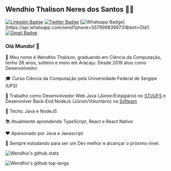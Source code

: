 <!--
**wendhio/wendhio** is a ✨ _special_ ✨ repository because its `README.md` (this file) appears on your GitHub profile.

Here are some ideas to get you started:

- 🔭 I’m currently working on ...
- 🌱 I’m currently learning ...
- 👯 I’m looking to collaborate on ...
- 🤔 I’m looking for help with ...
- 💬 Ask me about ...
- 📫 How to reach me: ...
- 😄 Pronouns: ...
- ⚡ Fun fact: ...
-->

## Wendhio Thalison Neres dos Santos 👨‍🚀

[![Linkedin Badge](https://img.shields.io/badge/-LinkedIn-blue?style=for-the-badge&logo=Linkedin&logoColor=white&link=https://www.linkedin.com/in/wendhio/)](https://www.linkedin.com/in/wendhio/)
[![Twitter Badge](https://img.shields.io/badge/-Twitter-1ca0f1?style=for-the-badge&labelColor=1ca0f1&logo=twitter&logoColor=white&link=https://twitter.com/wendhio10)](https://twitter.com/wendhio10)
[![Whatsapp Badge](https://img.shields.io/badge/-Whatsapp-4CA143?style=for-the-badge&labelColor=4CA143&logo=whatsapp&logoColor=white&link=https://api.whatsapp.com/send?phone=5541996758098&text=Olá!)](https://api.whatsapp.com/send?phone=5579998399731&text=Olá!)
[![Gmail Badge](https://img.shields.io/badge/-Gmail-c14438?style=for-the-badge&logo=Gmail&logoColor=white&link=mailto:brunosaibert@gmail.com)](mailto:wendhio.wendhio@gmail.com)

### Olá Mundo! 👋

:newspaper: Meu nome é Wendhio Thalison, graduando em Ciência da Computação, tenho 26 anos, solteiro e moro em Aracaju. Desde 2019 atuo como Desenvolvedor.

:mortar_board: Curso Ciẽncia da Computação pela Universidade Federal de Sergipe (UFS)

:office: Trabalho como Desenvolvedor Web Java (Júnior/Estagiário) no [STI/UFS](http://sti.ufs.br/pagina/20306) e  Desenvolver Back-End NodeJs (Júnior/Voluntário) na [Softeam](https://softeam.com.br/https://softeam.com.br/)

:hammer: Techs: Java e NodeJS

:books: Atualmente aprendendo TypeScript, React e React Native 

:heart: Apaixonado por Java e Javascript

:rocket: Sempre estudando para ser um Dev melhor e alcançar o próximo nível.


![Wendhio's github stats](https://github-readme-stats.vercel.app/api?username=wendhio&show_icons=true&theme=dracula)

![Wendhio's github top-langs](https://github-readme-stats.vercel.app/api/top-langs/?username=wendhio&layout=compact&theme=dracula)
